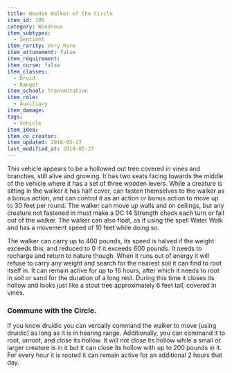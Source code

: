 ```yaml
---
title: Wooden Walker of the Circle
item_id: 106
category: Wondrous
item_subtypes:
  - Sentient
item_rarity: Very Rare
item_attunement: false
item_requirement:
item_curse: false
item_classes:
  - Druid
  - Ranger
item_school: Transmutation
item_role:
  - Auxiliary
item_damage:
tags:
  - Vehicle
item_idea:
item_co_creator:
item_updated: 2018-05-27
last_modified_at: 2018-05-27
---
```


This vehicle appears to be a hollowed out tree covered in vines and branches, still alive and growing. It has two seats facing towards the middle of the vehicle where it has a set of three wooden levers. While a creature is sitting in the walker it has half cover, can fasten themselves to the walker as a bonus action, and can control it as an action or bonus action to move up to 30 feet per round. The walker can move up walls and on ceilings, but any creature not fastened in must make a DC 14 Strength check each turn or fall out of the walker. The walker can also float, as if using the spell Water Walk and has a movement speed of 10 feet while doing so.

The walker can carry up to 400 pounds, its speed is halved if the weight exceeds this, and reduced to 0 if it exceeds 600 pounds. It needs to recharge and return to nature though. When it runs out of energy it will refuse to carry any weight and search for the nearest soil it can find to root itself in. It can remain active for up to 16 hours, after which it needs to root in soil or sand for the duration of a long rest. During this time it closes its hollow and looks just like a stout tree approximately 6 feet tall, covered in vines.

### Commune with the Circle.
If you know druidic you can verbally command the walker to move (using druidic) as long as it is in hearing range. Additionally, you can command it to root, unroot, and close its hollow. It will not close its hollow while a small or larger creature is in it but it can close its hollow with up to 200 pounds in it. For every hour it is rooted it can remain active for an additional 2 hours that day.
